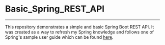# Basic_Spring_REST_API
-----------------------
This repository demonstrates a simple and basic Spring Boot REST API. It was created as a way to refresh my Spring knowledge and follows one of Spring's sample user guide which can be found [here](https://spring.io/guides/gs/rest-service/).

